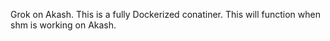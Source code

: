 Grok on Akash. This is a fully Dockerized conatiner. This will function when shm is working on Akash. 
